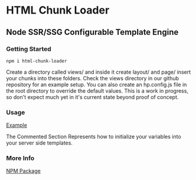 # HTML Chunk Loader

## Node SSR/SSG Configurable Template Engine

### Getting Started

    npm i html-chunk-loader

Create a directory called views/ and inside it create layout/ and page/ insert your chunks into these folders. Check the views directory in our github repository for an example setup. You can also create an hp.config.js file in the root directory to override the default values. This is a work in progress, so don't expect much yet in it's current state beyond proof of concept.  


### Usage

[Example](https://github.com/abschill/html-chunk-loader/blob/master/lib/index.ts)

The Commented Section Represents how to initialize your variables into your server side templates. 

### More Info
[NPM Package](https://www.npmjs.com/package/html-chunk-loader)
